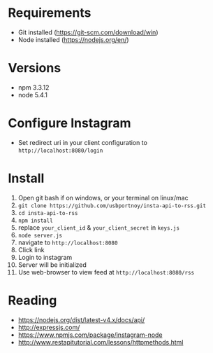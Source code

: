 # Requirements
* Git installed (https://git-scm.com/download/win)
* Node installed (https://nodejs.org/en/)


# Versions
* npm 3.3.12
* node 5.4.1

# Configure Instagram
* Set redirect uri in your client configuration to `http://localhost:8080/login`

# Install
1. Open git bash if on windows, or your terminal on linux/mac
2. `git clone https://github.com/usbportnoy/insta-api-to-rss.git`
3. `cd insta-api-to-rss`
4. `npm install`
5. replace `your_client_id` & `your_client_secret` in `keys.js`
6. `node server.js`
7. navigate to `http://localhost:8080`
8. Click link
9. Login to instagram
10. Server will be initialized 
11. Use web-browser to view feed at `http://localhost:8080/rss`

# Reading
* https://nodejs.org/dist/latest-v4.x/docs/api/
* http://expressjs.com/
* https://www.npmjs.com/package/instagram-node
* http://www.restapitutorial.com/lessons/httpmethods.html


